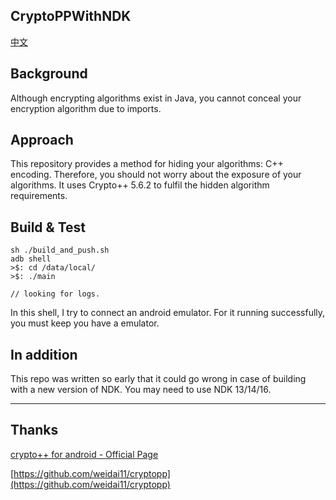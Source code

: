 ## CryptoPPWithNDK
[中文](https://github.com/BruceWind/CryptoPPInNDK/blob/master/README_zh.md)

## Background
Although encrypting algorithms exist in Java, you cannot conceal your encryption algorithm due to imports.

## Approach
This repository provides a method for hiding your algorithms: C++ encoding. Therefore, you should not worry about the exposure of your algorithms. It uses Crypto++ 5.6.2 to fulfil the hidden algorithm requirements.


## Build & Test
```
sh ./build_and_push.sh
adb shell 
>$: cd /data/local/ 
>$: ./main

// looking for logs.  
```
In this shell, I try to connect an android emulator. For it running successfully, you must keep you have a emulator. 

## In addition
This repo was written so early that it could go wrong in case of building with a new version of NDK.
You may need to use NDK 13/14/16.


-------
## Thanks

[crypto++ for android - Official Page](https://www.cryptopp.com/wiki/Android_(Command_Line)#setenv-android.sh)

[https://github.com/weidai11/cryptopp](https://github.com/weidai11/cryptopp)
